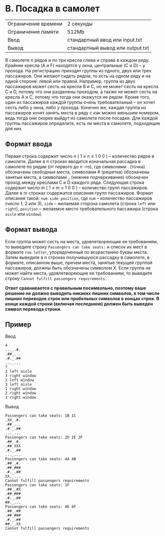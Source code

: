 # B. Посадка в самолет
|   |   |
|---|---|
| Ограничение времени|	2 секунды |
| Ограничение памяти|	512Mb |
| Ввод	| стандартный ввод или input.txt |
| Вывод |	стандартный вывод или output.txt |

В самолете
n
рядов и по три кресла слева и справа в каждом ряду. Крайние кресла (A и F) находятся у окна, центральные (C и D) – у прохода. На регистрацию приходят группы из одного, двух или трех пассажиров. Они желают сидеть рядом, то есть на одном ряду и на одной стороне: левой или правой. Например, группа из двух пассажиров может сесть на кресла B и C, но не может сесть на кресла C и D, потому что они разделены проходом, а также не может сесть на кресла A и C, потому что тогда они окажутся не рядом. Кроме того, один из пассажиров каждой группы очень требовательный – он хочет сесть либо у окна, либо у прохода. Конечно же, каждая группа из пассажиров хочет занять места в ряду с как можно меньшим номером, ведь тогда они скорее выйдут из самолета после посадки. Для каждой группы пассажиров определите, есть ли места в самолете, подходящие для них.
## Формат ввода
Первая строка содержит число n ( 1 ≤ n ≤ 1 0 0 ) – количество рядов в самолете. 
Далее в n строках вводится изначальная рассадка в самолете по рядам (от первого до n -го), 
где символами . (точка) обозначены свободные места, символами # (решетка) обозначены занятые места, а символами _ (нижнее подчеркивание) обозначен проход между креслами C и D каждого ряда.
Следующая строка содержит число m ( 1 ≤ m ≤ 1 0 0 ) – количество групп пассажиров. 
Далее в m строках содержатся описания групп пассажиров. 
Формат описания такой: 
`num side position`, 
где `num` – количество пассажиров (число 1, 2 или 3), 
`side` – желаемая сторона самолета (строка `left` или `right`),
`position` – желаемое место требовательного пассажира (строка `aisle` или `window`).

## Формат вывода
Если группа может сесть на места, удовлетворяющие ее требованиям, то выведите строку 
`Passengers can take seats:` и список их мест в формате `row letter`, упорядоченный по возрастанию буквы места. 
Затем выведите в n строках получившуюся рассадку в самолете, в формате, описанном выше, причем места, занятые текущей группой пассажиров, должны быть обозначены символом X.
Если группа не может найти места, удовлетворяющие ее требованиям, то выведите строку `Cannot fulfill passengers requirements.`

**Ответ сравнивается с правильным посимвольно, поэтому ваше решение не должно выводить никаких лишних символов, в том числе лишних переводов строк или пробельных символов в концах строк. 
В конце каждой строки (включая последнюю) должен быть выведен символ перевода строки.**

## Пример
Ввод
```text
4
..._.#.
.##_...
.#._.##
..._...
7
2 left aisle
3 right window
2 left window
3 left aisle
1 right window
2 right window
1 right window
```
Вывод
```text
Passengers can take seats: 1B 1C
.XX_.#.
.##_...
.#._.##
..._...
Passengers can take seats: 2D 2E 2F
.##_.#.
.##_XXX
.#._.##
..._...
Passengers can take seats: 4A 4B
.##_.#.
.##_###
.#._.##
XX._...
Cannot fulfill passengers requirements
Passengers can take seats: 1F
.##_.#X
.##_###
.#._.##
##._...
Passengers can take seats: 4E 4F
.##_.##
.##_###
.#._.##
##._.XX
Cannot fulfill passengers requirements
```
